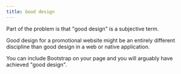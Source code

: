 ```yaml
---
title: Good design
---
```


Part of the problem is that "good design" is a subjective term.

Good design for a promotional website might be an entirely different discipline than good design in a web or native application.

You can include Bootstrap on your page and you will arguably have achieved "good design".